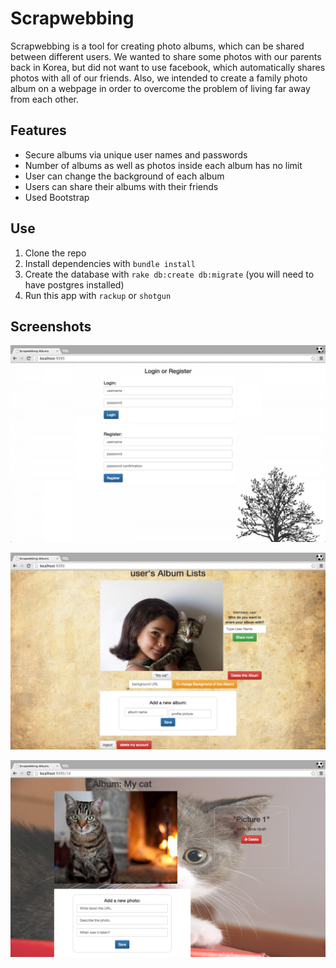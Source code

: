 # Scrapwebbing

Scrapwebbing is a tool for creating photo albums, which can be shared between different users. We wanted to share some photos with our parents back in Korea, but did not want to use facebook, which automatically shares photos with all of our friends. Also, we intended to create a family photo album on a webpage in order to overcome the problem of living far away from each other.


## Features

- Secure albums via unique user names and passwords
- Number of albums as well as photos inside each album has no limit
- User can change the background of each album
- Users can share their albums with their friends
- Used Bootstrap


## Use
1. Clone the repo
2. Install dependencies with `bundle install`
3. Create the database with `rake db:create db:migrate` (you will need to have postgres installed)
4. Run this app with `rackup` or `shotgun`

## Screenshots

![screen shot 2014-09-23 at 1 28 18 pm](https://github.com/jukweon/finalweb/blob/v0.14.2/public/1.png)

![screen shot 2014-09-23 at 1 28 18 pm](https://github.com/jukweon/finalweb/blob/v0.14.2/public/2.png)

![screen shot 2014-09-23 at 1 28 18 pm](https://github.com/jukweon/finalweb/blob/v0.14.2/public/3.png)
